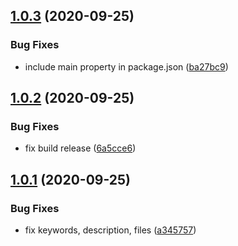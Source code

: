 ## [1.0.3](https://github.com/Natteke/diawi-nodejs-uploader/compare/v1.0.2...v1.0.3) (2020-09-25)


### Bug Fixes

* include main property in package.json ([ba27bc9](https://github.com/Natteke/diawi-nodejs-uploader/commit/ba27bc9b19ddb84a127f88602a96af9eaf0928b3))

## [1.0.2](https://github.com/Natteke/diawi-nodejs-uploader/compare/v1.0.1...v1.0.2) (2020-09-25)


### Bug Fixes

* fix build release ([6a5cce6](https://github.com/Natteke/diawi-nodejs-uploader/commit/6a5cce661ac64b798ac0545f4c3054798678af71))

## [1.0.1](https://github.com/Natteke/diawi-nodejs-uploader/compare/v1.0.0...v1.0.1) (2020-09-25)


### Bug Fixes

* fix keywords, description, files ([a345757](https://github.com/Natteke/diawi-nodejs-uploader/commit/a345757e1ed24f077697d5cabf9bb4ce7271bff1))

